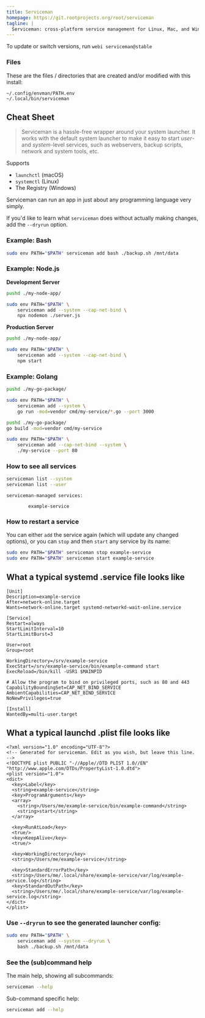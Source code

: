 ```yaml
---
title: Serviceman
homepage: https://git.rootprojects.org/root/serviceman
tagline: |
  Serviceman: cross-platform service management for Linux, Mac, and Windows.
---
```


To update or switch versions, run `webi serviceman@stable`

### Files

These are the files / directories that are created and/or modified with this
install:

```text
~/.config/envman/PATH.env
~/.local/bin/serviceman
```

## Cheat Sheet

> Serviceman is a hassle-free wrapper around your system launcher. It works with
> the default system launcher to make it easy to start _user_- and
> _system_-level services, such as webservers, backup scripts, network and
> system tools, etc.

Supports

- `launchctl` (macOS)
- `systemctl` (Linux)
- The Registry (Windows)

Serviceman can run an app in just about any programming language very simply.

If you'd like to learn what `serviceman` does without actually making changes,
add the `--dryrun` option.

### Example: Bash

```sh
sudo env PATH="$PATH" serviceman add bash ./backup.sh /mnt/data
```

### Example: Node.js

**Development Server**

```sh
pushd ./my-node-app/

sudo env PATH="$PATH" \
    serviceman add --system --cap-net-bind \
    npx nodemon ./server.js
```

**Production Server**

```sh
pushd ./my-node-app/

sudo env PATH="$PATH" \
    serviceman add --system --cap-net-bind \
    npm start
```

### Example: Golang

```sh
pushd ./my-go-package/

sudo env PATH="$PATH" \
    serviceman add --system \
    go run -mod=vendor cmd/my-service/*.go --port 3000
```

```sh
pushd ./my-go-package/
go build -mod=vendor cmd/my-service

sudo env PATH="$PATH" \
    serviceman add --cap-net-bind --system \
    ./my-service --port 80
```

### How to see all services

```sh
serviceman list --system
serviceman list --user
```

```text
serviceman-managed services:

        example-service
```

### How to restart a service

You can either `add` the service again (which will update any changed options),
or you can `stop` and then `start` any service by its name:

```sh
sudo env PATH="$PATH" serviceman stop example-service
sudo env PATH="$PATH" serviceman start example-service
```

## What a typical systemd .service file looks like

```text
[Unit]
Description=example-service
After=network-online.target
Wants=network-online.target systemd-networkd-wait-online.service

[Service]
Restart=always
StartLimitInterval=10
StartLimitBurst=3

User=root
Group=root

WorkingDirectory=/srv/example-service
ExecStart=/srv/example-service/bin/example-command start
ExecReload=/bin/kill -USR1 $MAINPID

# Allow the program to bind on privileged ports, such as 80 and 443
CapabilityBoundingSet=CAP_NET_BIND_SERVICE
AmbientCapabilities=CAP_NET_BIND_SERVICE
NoNewPrivileges=true

[Install]
WantedBy=multi-user.target
```

## What a typical launchd .plist file looks like

```text
<?xml version="1.0" encoding="UTF-8"?>
<!-- Generated for serviceman. Edit as you wish, but leave this line. -->
<!DOCTYPE plist PUBLIC "-//Apple//DTD PLIST 1.0//EN" "http://www.apple.com/DTDs/PropertyList-1.0.dtd">
<plist version="1.0">
<dict>
  <key>Label</key>
  <string>example-service</string>
  <key>ProgramArguments</key>
  <array>
    <string>/Users/me/example-service/bin/example-command</string>
    <string>start</string>
  </array>

  <key>RunAtLoad</key>
  <true/>
  <key>KeepAlive</key>
  <true/>

  <key>WorkingDirectory</key>
  <string>/Users/me/example-service</string>

  <key>StandardErrorPath</key>
  <string>/Users/me/.local/share/example-service/var/log/example-service.log</string>
  <key>StandardOutPath</key>
  <string>/Users/me/.local/share/example-service/var/log/example-service.log</string>
</dict>
</plist>
```

### Use `--dryrun` to see the generated launcher config:

```sh
sudo env PATH="$PATH" \
    serviceman add --system --dryrun \
    bash ./backup.sh /mnt/data
```

### See the (sub)command help

The main help, showing all subcommands:

```sh
serviceman --help
```

Sub-command specific help:

```sh
serviceman add --help
```
